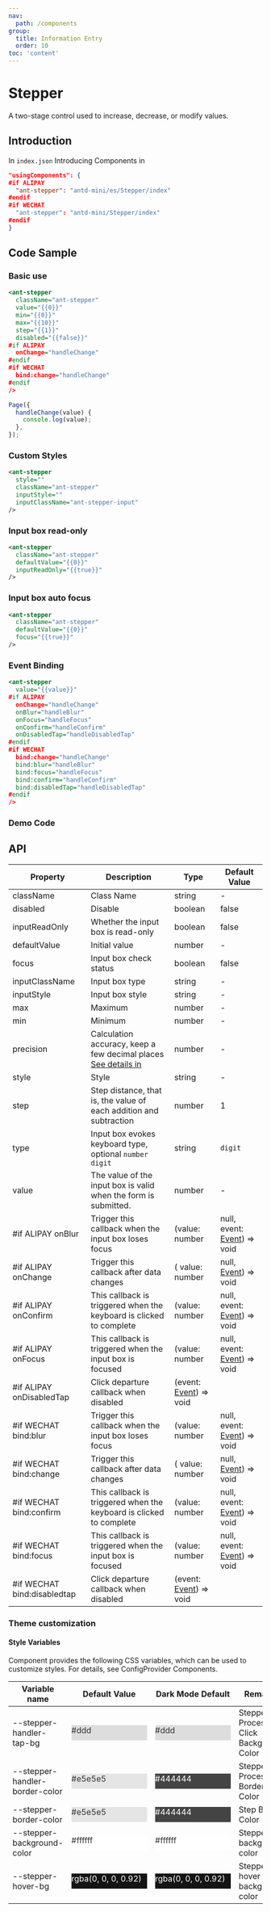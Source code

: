 ```yaml
---
nav:
  path: /components
group:
  title: Information Entry
  order: 10
toc: 'content'
---
```


# Stepper

A two-stage control used to increase, decrease, or modify values.

## Introduction

In `index.json` Introducing Components in

```json
"usingComponents": {
#if ALIPAY
  "ant-stepper": "antd-mini/es/Stepper/index"
#endif
#if WECHAT
  "ant-stepper": "antd-mini/Stepper/index"
#endif
}
```

## Code Sample

### Basic use

```xml
<ant-stepper
  className="ant-stepper"
  value="{{0}}"
  min="{{0}}"
  max="{{10}}"
  step="{{1}}"
  disabled="{{false}}"
#if ALIPAY
  onChange="handleChange"
#endif
#if WECHAT
  bind:change="handleChange"
#endif
/>
```

```js
Page({
  handleChange(value) {
    console.log(value);
  },
});
```

### Custom Styles

```xml
<ant-stepper
  style=""
  className="ant-stepper"
  inputStyle=""
  inputClassName="ant-stepper-input"
/>
```

### Input box read-only

```xml
<ant-stepper
  className="ant-stepper"
  defaultValue="{{0}}"
  inputReadOnly="{{true}}"
/>
```

### Input box auto focus

```xml
<ant-stepper
  className="ant-stepper"
  defaultValue="{{0}}"
  focus="{{true}}"
/>
```

### Event Binding

```xml
<ant-stepper
  value="{{value}}"
#if ALIPAY
  onChange="handleChange"
  onBlur="handleBlur"
  onFocus="handleFocus"
  onConfirm="handleConfirm"
  onDisabledTap="handleDisabledTap"
#endif
#if WECHAT
  bind:change="handleChange"
  bind:blur="handleBlur"
  bind:focus="handleFocus"
  bind:confirm="handleConfirm"
  bind:disabledTap="handleDisabledTap"
#endif
/>
```

### Demo Code

<code src='../../demo/pages/Stepper/index'></code>

## API

| Property                        | Description                                                                                | Type                                                                              | Default Value                                                                                 |
| --------------------------- | ----------------------------------------------------------------------------------- | --------------------------------------------------------------------------------- | -------------------------------------------------------------------------------------- |
| className                   | Class Name                                                                                | string                                                                            | -                                                                                      |
| disabled                    | Disable                                                                            | boolean                                                                           | false                                                                                  |
| inputReadOnly               | Whether the input box is read-only                                                                  | boolean                                                                           | false                                                                                  |
| defaultValue                | Initial value                                                                              | number                                                                            | -                                                                                      |
| focus                       | Input box check status                                                                      | boolean                                                                           | false                                                                                  |
| inputClassName              | Input box type                                                                          | string                                                                            | -                                                                                      |
| inputStyle                  | Input box style                                                                          | string                                                                            | -                                                                                      |
| max                         | Maximum                                                                              | number                                                                            | -                                                                                      |
| min                         | Minimum                                                                              | number                                                                            | -                                                                                      |
| precision                   | Calculation accuracy, keep a few decimal places [See details in](https://github.com/ant-design/ant-design/issues/5998) | number                                                                            | -                                                                                      |
| style                       | Style                                                                                | string                                                                            | -                                                                                      |
| step                        | Step distance, that is, the value of each addition and subtraction                                                                | number                                                                            | 1                                                                                      |
| type                        | Input box evokes keyboard type, optional `number` `digit`                                           | string                                                                            | `digit`                                                                                |
| value                       | The value of the input box is valid when the form is submitted.                                                      | number                                                                            | -                                                                                      |
| #if ALIPAY onBlur           | Trigger this callback when the input box loses focus                                                        | (value: number                                                                    | null, event: [Event](https://opendocs.alipay.com/mini/framework/event-object)) => void |
| #if ALIPAY onChange         | Trigger this callback after data changes                                                              | ( value: number                                                                   | null, [Event](https://opendocs.alipay.com/mini/framework/event-object)) => void        |
| #if ALIPAY onConfirm        | This callback is triggered when the keyboard is clicked to complete                                                            | (value: number                                                                    | null, event: [Event](https://opendocs.alipay.com/mini/framework/event-object)) => void |
| #if ALIPAY onFocus          | This callback is triggered when the input box is focused                                                            | (value: number                                                                    | null, event: [Event](https://opendocs.alipay.com/mini/framework/event-object)) => void |
| #if ALIPAY onDisabledTap    | Click departure callback when disabled                                                                  | (event: [Event](https://opendocs.alipay.com/mini/framework/event-object)) => void |
| #if WECHAT bind:blur        | Trigger this callback when the input box loses focus                                                        | (value: number                                                                    | null, event: [Event](https://opendocs.alipay.com/mini/framework/event-object)) => void |
| #if WECHAT bind:change      | Trigger this callback after data changes                                                              | ( value: number                                                                   | null, [Event](https://opendocs.alipay.com/mini/framework/event-object)) => void        |
| #if WECHAT bind:confirm     | This callback is triggered when the keyboard is clicked to complete                                                            | (value: number                                                                    | null, event: [Event](https://opendocs.alipay.com/mini/framework/event-object)) => void |
| #if WECHAT bind:focus       | This callback is triggered when the input box is focused                                                            | (value: number                                                                    | null, event: [Event](https://opendocs.alipay.com/mini/framework/event-object)) => void |
| #if WECHAT bind:disabledtap | Click departure callback when disabled                                                                  | (event: [Event](https://opendocs.alipay.com/mini/framework/event-object)) => void |

### Theme customization

#### Style Variables

Component provides the following CSS variables, which can be used to customize styles. For details, see ConfigProvider Components.

| Variable name                         | Default Value                                                                                                                    | Dark Mode Default                                                                                                            | Remarks                     |
| ------------------------------ | ------------------------------------------------------------------------------------------------------------------------- | ------------------------------------------------------------------------------------------------------------------------- | ------------------------ |
| --stepper-handler-tap-bg       | <div style="width: 150px; height: 30px; background-color: #ddd; color: #333333;">#ddd</div>                               | <div style="width: 150px; height: 30px; background-color: #ddd; color: #333333;">#ddd</div>                               | Stepper Processor Click Background Color |
| --stepper-handler-border-color | <div style="width: 150px; height: 30px; background-color: #e5e5e5; color: #333333;">#e5e5e5</div>                         | <div style="width: 150px; height: 30px; background-color: #444444; color: #ffffff;">#444444</div>                         | Stepper Processor Border Color     |
| --stepper-border-color         | <div style="width: 150px; height: 30px; background-color: #e5e5e5; color: #333333;">#e5e5e5</div>                         | <div style="width: 150px; height: 30px; background-color: #444444; color: #ffffff;">#444444</div>                         | Step Border Color           |
| --stepper-background-color     | <div style="width: 150px; height: 30px; background-color: #ffffff; color: #333333;">#ffffff</div>                         | <div style="width: 150px; height: 30px; background-color: #ffffff; color: #333333;">#ffffff</div>                         | Stepper background color           |
| --stepper-hover-bg             | <div style="width: 150px; height: 30px; background-color: rgba(0, 0, 0, 0.92); color: #ffffff;">rgba(0, 0, 0, 0.92)</div> | <div style="width: 150px; height: 30px; background-color: rgba(0, 0, 0, 0.92); color: #ffffff;">rgba(0, 0, 0, 0.92)</div> | Stepper hover background color       |
